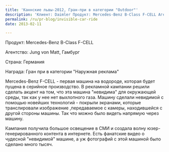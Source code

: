 ```yaml
---
title: 'Каннские львы-2012, Гран-при в категории "Outdoor"'
description: 'Клиент: Daimler Продукт: Mercedes-Benz B-Class F-CELL Агентство: Jung von Matt, Гамбург Страна: Германия Награда: Гран при в категории &quot;Наружная реклама&quot;'
permalink: /ru/pr-blog/invisible-car-ride
date: 2013-02-11

---
```


Продукт: Mercedes-Benz B-Class F-CELL

Агентство: Jung von Matt, Гамбург

Страна: Германия

Награда: Гран при в категории "Наружная реклама"

Mercedes-Benz F-CELL - первая машина на водороде, которая будет пущена в серийное производство. В рекламной кампании решили сделать акцент на том, что эта машина "невидима" для окружающей среды, так как у нее нет выхлопного газа.  Машину сделали невидимой с помощью новейших технологий - покрыли экранами, которые транслировали изображение ,передаваемое с камеры, находившейся с другой стороны машины. Так что можно было видеть напрямую через машину.

Кампания получила большое освещение в СМИ и создала волну юзер-генерированного контента в интернете. Есть фанатские видео о чудесной "невидимой" машине, а уж фотографий с этой машиной было сделано много тысяч.

<object width="560" height="315"><param name="movie" value="http://www.youtube.com/v/uHWfFFi1k9Y?version=3&amp;hl=ru_RU"></param><param name="allowFullScreen" value="true"></param><param name="allowscriptaccess" value="always"></param><embed src="http://www.youtube.com/v/uHWfFFi1k9Y?version=3&amp;hl=ru_RU" type="application/x-shockwave-flash" width="560" height="315" allowscriptaccess="always" allowfullscreen="true"></embed></object>

